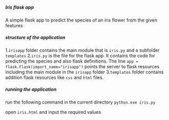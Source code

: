 ##### Iris flask app
A simple flask app to predict the species of an iris flower from the given features

##### structure of the application
1.`irisapp` folder contains the main module that is `iris.py` and a subfolder `templates`
2.`iris.py` is the file for the flask app. It contains the code for predicting the species and also flask definitions. The line `app = flask.Flask(import_name="irisapp")` points the server to flask resources including the main module in the `irisapp` folder
3.`templates` folder contains addition flask resources like `css`  and `html` files.
##### running the application
run the following command in the current directory
`python.exe iris.py`

open `iris.html` and input the required values



